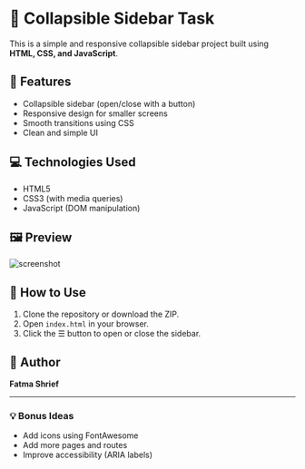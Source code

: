 # 🧭 Collapsible Sidebar Task

This is a simple and responsive collapsible sidebar project built using **HTML, CSS, and JavaScript**.

## 📌 Features

- Collapsible sidebar (open/close with a button)
- Responsive design for smaller screens
- Smooth transitions using CSS
- Clean and simple UI

## 💻 Technologies Used

- HTML5
- CSS3 (with media queries)
- JavaScript (DOM manipulation)

## 🖼️ Preview

![screenshot](Screenshott.png)

## 🚀 How to Use

1. Clone the repository or download the ZIP.
2. Open `index.html` in your browser.
3. Click the ☰ button to open or close the sidebar.


## 📝 Author

**Fatma Shrief**

---

### 💡 Bonus Ideas
- Add icons using FontAwesome
- Add more pages and routes
- Improve accessibility (ARIA labels)

